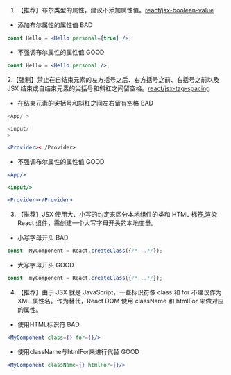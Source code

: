 1. 【推荐】布尔类型的属性，建议不添加属性值。[react/jsx-boolean-value](https://github.com/jsx-eslint/eslint-plugin-react/blob/master/docs/rules/jsx-boolean-value.md)

- 添加布尔属性的属性值 <Badge type="error">BAD</Badge>

```jsx | pure
const Hello = <Hello personal={true} />;
```

- 不强调布尔属性的属性值 <Badge type="success">GOOD</Badge>

```jsx | pure
const Hello = <Hello personal />;
```

2.【强制】禁止在自结束元素的左方括号之后、右方括号之前、右括号之前以及 JSX 结束或自结束元素的尖括号和斜杠之间留空格。[react/jsx-tag-spacing](https://github.com/jsx-eslint/eslint-plugin-react/blob/master/docs/rules/jsx-tag-spacing.md)

- 在结束元素的尖括号和斜杠之间左右留有空格 <Badge type="error">BAD</Badge>

```jsx | pure
<App/ >

<input/
>

<Provider>< /Provider>
```

- 不强调布尔属性的属性值 <Badge type="success">GOOD</Badge>

```jsx | pure
<App/>

<input/>

<Provider></Provider>
```
3. 【推荐】JSX 使用大、小写的约定来区分本地组件的类和 HTML 标签,渲染 React 组件，需创建一个大写字母开头的本地变量。

- 小写字母开头 <Badge type="error">BAD</Badge>

```jsx | pure
const  MyComponent = React.createClass({/*...*/});
```

- 大写字母开头 <Badge type="success">GOOD</Badge>

```jsx | pure
const  myComponent = React.createClass({/*...*/});
```
4. 【推荐】由于 JSX 就是 JavaScript，一些标识符像 class 和 for 不建议作为 XML 属性名。作为替代，React DOM 使用 className 和 htmlFor 来做对应的属性。

- 使用HTML标识符 <Badge type="error">BAD</Badge>

```jsx | pure
<MyComponent class={} for={}/>
```

- 使用className与htmlFor来进行代替 <Badge type="success">GOOD</Badge>

```jsx | pure
<MyComponent className={} htmlFor={}/>
```

